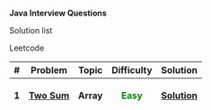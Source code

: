 **Java Interview Questions**

Solution list

Leetcode

<table>
<thead>
<tr>
<th>#</th>
<th>Problem</th>
<th>Topic</th>
<th>Difficulty</th>
<th>Solution</th>
</tr>

<tr>
<th>1</th>
<th><a href="https://leetcode.com/problems/two-sum"> Two Sum</a></th>
<th>Array</th>
<th><p style="color: green">Easy</p></th>
<th><a href="https://github.com/Nikpd/java-interview-questions/tree/main/src/leetcode/arrays/two_sum"> Solution </a></th>
</tr>
</thead>
</table>

